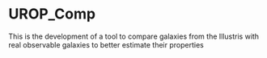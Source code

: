 UROP_Comp
=========

This is the development of a tool to compare galaxies from the Illustris with real observable galaxies to better estimate their properties
